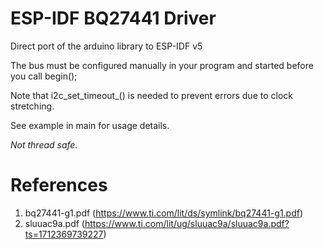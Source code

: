 ESP-IDF BQ27441 Driver
====================
Direct port of the arduino library to ESP-IDF v5

The bus must be configured manually in your program and started before you call begin();

Note that i2c_set_timeout_() is needed to prevent errors due to clock stretching.

See example in main for usage details.

*Not thread safe.*

# References

1. bq27441-g1.pdf (https://www.ti.com/lit/ds/symlink/bq27441-g1.pdf)
2. sluuac9a.pdf (https://www.ti.com/lit/ug/sluuac9a/sluuac9a.pdf?ts=1712369739227)
